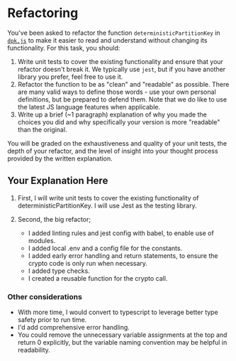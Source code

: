 # Refactoring

You've been asked to refactor the function `deterministicPartitionKey` in [`dpk.js`](src/partitionKeyService/dpk.js) to make it easier to read and understand without changing its functionality. For this task, you should:

1. Write unit tests to cover the existing functionality and ensure that your refactor doesn't break it. We typically use `jest`, but if you have another library you prefer, feel free to use it.
2. Refactor the function to be as "clean" and "readable" as possible. There are many valid ways to define those words - use your own personal definitions, but be prepared to defend them. Note that we do like to use the latest JS language features when applicable.
3. Write up a brief (~1 paragraph) explanation of why you made the choices you did and why specifically your version is more "readable" than the original.

You will be graded on the exhaustiveness and quality of your unit tests, the depth of your refactor, and the level of insight into your thought process provided by the written explanation.

## Your Explanation Here

1. First, I will write unit tests to cover the existing functionality of deterministicPartitionKey. I will use Jest as the testing library.

2. Second, the big refactor;
    - I added linting rules and jest config with babel, to enable use of modules.
    - I added local .env and a config file for the constants.
    - I added early error handling and return statements, to ensure the crypto code is only run when necessary.
    - I added type checks.
    - I created a reusable function for the crypto call. 

### Other considerations
- With more time, I would convert to typescript to leverage better type safety prior to run time.
- I'd add comprehensive error handling.
- You could remove the unnecessary variable assignments at the top and return 0 explicitly, but the variable naming convention may be helpful in readability.
